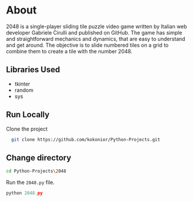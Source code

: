 
# About

2048 is a single-player sliding tile puzzle video game written by Italian web developer Gabriele Cirulli and published on GitHub. The game has simple and straightforward mechanics and dynamics, that are easy to understand and get around. The objective is to slide numbered tiles on a grid to combine them to create a tile with the number 2048.

## Libraries Used

* tkinter
* random
* sys

## Run Locally

Clone the project

```bash
  git clone https://github.com/kokonior/Python-Projects.git
```

## Change directory

```bash
cd Python-Projects\2048
```

Run the  `2048.py` file.

```python
python 2048.py
```

